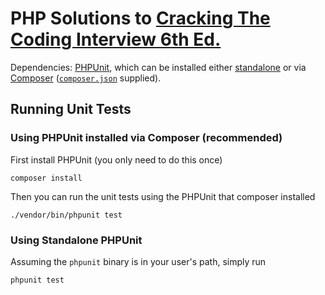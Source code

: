 # PHP Solutions to [Cracking The Coding Interview 6th Ed.](http://www.crackingthecodinginterview.com/)

Dependencies: [PHPUnit](https://phpunit.de/), which can be installed either [standalone](https://phpunit.de/manual/current/en/installation.html#installation.phar) or via [Composer](https://phpunit.de/manual/current/en/installation.html#installation.composer) ([`composer.json`](composer.json) supplied).

## Running Unit Tests

### Using PHPUnit installed via Composer (recommended)

First install PHPUnit (you only need to do this once)

    composer install

Then you can run the unit tests using the PHPUnit that composer installed

    ./vendor/bin/phpunit test

### Using Standalone PHPUnit

Assuming the `phpunit` binary is in your user's path, simply run

    phpunit test


